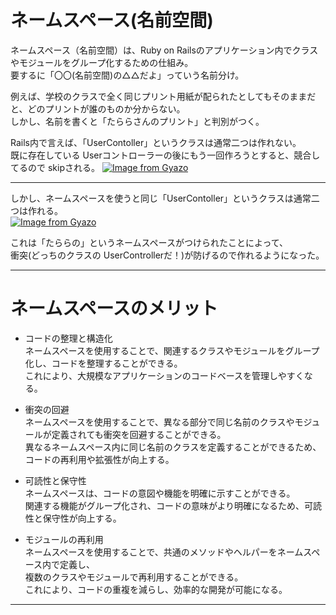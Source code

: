 # ネームスペース(名前空間)
ネームスペース（名前空間）は、Ruby on Railsのアプリケーション内でクラスやモジュールをグループ化するための仕組み。    
要するに「〇〇(名前空間)の△△だよ」っていう名前分け。    

例えば、学校のクラスで全く同じプリント用紙が配られたとしてもそのままだと、どのプリントが誰のものか分からない。    
しかし、名前を書くと「たららさんのプリント」と判別がつく。    

Rails内で言えば、「UserContoller」というクラスは通常二つは作れない。    
既に存在している Userコントローラーの後にもう一回作ろうとすると、競合してるので skipされる。
[![Image from Gyazo](https://i.gyazo.com/a081bf1113d484308d3f5646e0170efb.png)](https://gyazo.com/a081bf1113d484308d3f5646e0170efb)
***

しかし、ネームスペースを使うと同じ「UserContoller」というクラスは通常二つは作れる。    
[![Image from Gyazo](https://i.gyazo.com/eb04117adb8be3e67674155511e949c9.png)](https://gyazo.com/eb04117adb8be3e67674155511e949c9)    

これは「たららの」というネームスペースがつけられたことによって、    
衝突(どっちのクラスの UserControllerだ！)が防げるので作れるようになった。    
***

# ネームスペースのメリット
- コードの整理と構造化    
ネームスペースを使用することで、関連するクラスやモジュールをグループ化し、コードを整理することができる。    
これにより、大規模なアプリケーションのコードベースを管理しやすくなる。    
      
- 衝突の回避    
ネームスペースを使用することで、異なる部分で同じ名前のクラスやモジュールが定義されても衝突を回避することができる。    
異なるネームスペース内に同じ名前のクラスを定義することができるため、コードの再利用や拡張性が向上する。    
    
- 可読性と保守性    
ネームスペースは、コードの意図や機能を明確に示すことができる。    
関連する機能がグループ化され、コードの意味がより明確になるため、可読性と保守性が向上する。    
    
- モジュールの再利用    
ネームスペースを使用することで、共通のメソッドやヘルパーをネームスペース内で定義し、    
複数のクラスやモジュールで再利用することができる。      
これにより、コードの重複を減らし、効率的な開発が可能になる。
***

